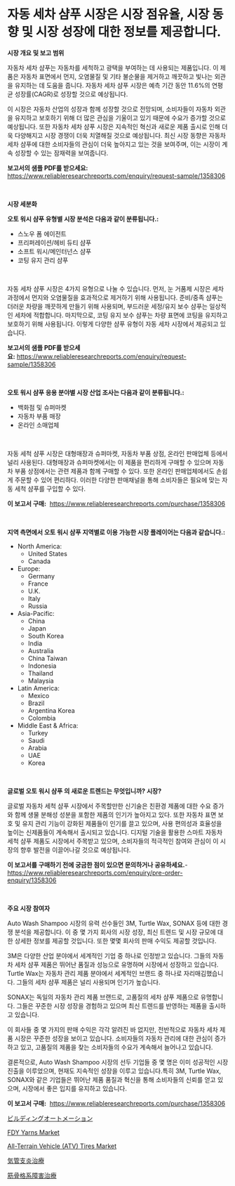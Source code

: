 <p><h1>자동 세차 샴푸 시장은 시장 점유율, 시장 동향 및 시장 성장에 대한 정보를 제공합니다.</h1></p><p><strong>시장 개요 및 보고 범위</strong></p>
<p><p>자동차 세차 샴푸는 자동차를 세척하고 광택을 부여하는 데 사용되는 제품입니다. 이 제품은 자동차 표면에서 먼지, 오염물질 및 기타 불순물을 제거하고 깨끗하고 빛나는 외관을 유지하는 데 도움을 줍니다. 자동차 세차 샴푸 시장은 예측 기간 동안 11.6%의 연평균 성장률(CAGR)로 성장할 것으로 예상됩니다. </p><p>이 시장은 자동차 산업의 성장과 함께 성장할 것으로 전망되며, 소비자들이 자동차 외관을 유지하고 보호하기 위해 더 많은 관심을 기울이고 있기 때문에 수요가 증가할 것으로 예상됩니다. 또한 자동차 세차 샴푸 시장은 지속적인 혁신과 새로운 제품 출시로 인해 더욱 다양해지고 시장 경쟁이 더욱 치열해질 것으로 예상됩니다. 최신 시장 동향은 자동차 세차 샴푸에 대한 소비자들의 관심이 더욱 높아지고 있는 것을 보여주며, 이는 시장이 계속 성장할 수 있는 잠재력을 보여줍니다.</p></p>
<p><strong>보고서의 샘플 PDF를 받으세요:</strong> <a href="https://www.reliableresearchreports.com/enquiry/request-sample/1358306">https://www.reliableresearchreports.com/enquiry/request-sample/1358306</a></p>
<p>&nbsp;</p>
<p><strong>시장 세분화</strong></p>
<p><strong>오토 워시 샴푸 유형별 시장 분석은 다음과 같이 분류됩니다.:</strong></p>
<p><ul><li>스노우 폼 에이전트</li><li>프리퍼레이션/헤비 듀티 샴푸</li><li>소프트 워시/메인터넌스 샴푸</li><li>코팅 유지 관리 샴푸</li></ul></p>
<p>&nbsp;</p>
<p><p>자동 세차 샴푸 시장은 4가지 유형으로 나눌 수 있습니다. 먼저, 눈 거품제 시장은 세차 과정에서 먼지와 오염물질을 효과적으로 제거하기 위해 사용됩니다. 준비/중족 샴푸는 더러운 차량을 깨끗하게 만들기 위해 사용되며, 부드러운 세정/유지 보수 샴푸는 일상적인 세차에 적합합니다. 마지막으로, 코팅 유지 보수 샴푸는 차량 표면에 코팅을 유지하고 보호하기 위해 사용됩니다. 이렇게 다양한 샴푸 유형이 자동 세차 시장에서 제공되고 있습니다.</p></p>
<p><strong>보고서의 샘플 PDF를 받으세요:</strong>&nbsp;<a href="https://www.reliableresearchreports.com/enquiry/request-sample/1358306">https://www.reliableresearchreports.com/enquiry/request-sample/1358306</a></p>
<p>&nbsp;</p>
<p><strong> 오토 워시 샴푸 응용 분야별 시장 산업 조사는 다음과 같이 분류됩니다.:</strong></p>
<p><ul><li>백화점 및 슈퍼마켓</li><li>자동차 부품 매장</li><li>온라인 소매업체</li></ul></p>
<p>&nbsp;</p>
<p><p>자동 세척 샴푸 시장은 대형매장과 슈퍼마켓, 자동차 부품 상점, 온라인 판매업체 등에서 널리 사용된다. 대형매장과 슈퍼마켓에서는 이 제품을 편리하게 구매할 수 있으며 자동차 부품 상점에서는 관련 제품과 함께 구매할 수 있다. 또한 온라인 판매업체에서도 손쉽게 주문할 수 있어 편리하다. 이러한 다양한 판매채널을 통해 소비자들은 필요에 맞는 자동 세척 샴푸를 구입할 수 있다.</p></p>
<p><strong>이 보고서 구매:</strong>&nbsp; <a href="https://www.reliableresearchreports.com/purchase/1358306">https://www.reliableresearchreports.com/purchase/1358306</a></p>
<p>&nbsp;</p>
<p><strong>지역 측면에서 오토 워시 샴푸 지역별로 이용 가능한 시장 플레이어는 다음과 같습니다.:</strong></p>
<p><ul>
    <li>
        North America:
        <ul>
            <li>United States</li>
            <li>Canada</li>
        </ul>
    </li>
    <li>
        Europe:
        <ul>
            <li>Germany</li>
            <li>France</li>
            <li>U.K.</li>
            <li>Italy</li>
            <li>Russia</li>
        </ul>
    </li>
    <li>
        Asia-Pacific:
        <ul>
            <li>China</li>
            <li>Japan</li>
            <li>South Korea</li>
            <li>India</li>
            <li>Australia</li>
            <li>China Taiwan</li>
            <li>Indonesia</li>
            <li>Thailand</li>
            <li>Malaysia</li>
        </ul>
    </li>
    <li>
        Latin America:
        <ul>
            <li>Mexico</li>
            <li>Brazil</li>
            <li>Argentina Korea</li>
            <li>Colombia</li>
        </ul>
    </li>
    <li>
        Middle East & Africa:
        <ul>
            <li>Turkey</li>
            <li>Saudi</li>
            <li>Arabia</li>
            <li>UAE</li>
            <li>Korea</li>
        </ul>
    </li>
    </ul></p>
<p>&nbsp;</p>
<p><strong>글로벌 오토 워시 샴푸 의 새로운 트렌드는 무엇입니까? 시장?</strong></p>
<p><p>글로벌 자동차 세척 샴푸 시장에서 주목할만한 신기술은 친환경 제품에 대한 수요 증가와 함께 생물 분해성 성분을 포함한 제품의 인기가 높아지고 있다. 또한 자동차 표면 보호 및 유지 관리 기능이 강화된 제품들이 인기를 끌고 있으며, 사용 편의성과 효율성을 높이는 신제품들이 계속해서 출시되고 있습니다. 디지털 기술을 활용한 스마트 자동차 세척 샴푸 제품도 시장에서 주목받고 있으며, 소비자들의 적극적인 참여와 관심이 이 시장의 향후 발전을 이끌어나갈 것으로 예상됩니다.</p></p>
<p><strong>이 보고서를 구매하기 전에 궁금한 점이 있으면 문의하거나 공유하세요.</strong>- <a href="https://www.reliableresearchreports.com/enquiry/pre-order-enquiry/1358306">https://www.reliableresearchreports.com/enquiry/pre-order-enquiry/1358306</a></p>
<p>&nbsp;</p>
<p><strong>주요 시장 참여자</strong></p>
<p><p>Auto Wash Shampoo 시장의 유력 선수들인 3M, Turtle Wax, SONAX 등에 대한 경쟁 분석을 제공합니다. 이 중 몇 가지 회사의 시장 성장, 최신 트렌드 및 시장 규모에 대한 상세한 정보를 제공할 것입니다. 또한 몇몇 회사의 판매 수익도 제공할 것입니다.</p><p>3M은 다양한 산업 분야에서 세계적인 기업 중 하나로 인정받고 있습니다. 그들의 자동차 세차 샴푸 제품은 뛰어난 품질과 성능으로 유명하며 시장에서 성장하고 있습니다. Turtle Wax는 자동차 관리 제품 분야에서 세계적인 브랜드 중 하나로 자리매김했습니다. 그들의 세차 샴푸 제품은 널리 사용되며 인기가 높습니다. </p><p>SONAX는 독일의 자동차 관리 제품 브랜드로, 고품질의 세차 샴푸 제품으로 유명합니다. 그들은 꾸준한 시장 성장을 경험하고 있으며 최신 트렌드를 반영하는 제품을 출시하고 있습니다.</p><p>이 회사들 중 몇 가지의 판매 수익은 각각 알려진 바 없지만, 전반적으로 자동차 세차 제품 시장은 꾸준한 성장을 보이고 있습니다. 소비자들의 자동차 관리에 대한 관심이 증가하고 있고, 고품질의 제품을 찾는 소비자들의 수요가 계속해서 늘어나고 있습니다.</p><p>결론적으로, Auto Wash Shampoo 시장의 선두 기업들 중 몇 명은 이미 성공적인 시장 진출을 이루었으며, 현재도 지속적인 성장을 이루고 있습니다.특히 3M, Turtle Wax, SONAX와 같은 기업들은 뛰어난 제품 품질과 혁신을 통해 소비자들의 신뢰를 얻고 있으며, 시장에서 좋은 입지를 유지하고 있습니다.</p></p>
<p><strong>이 보고서 구매:</strong>&nbsp;&nbsp;<a href="https://www.reliableresearchreports.com/purchase/1358306">https://www.reliableresearchreports.com/purchase/1358306</a></p>
<p><p><a href="https://medium.com/@logaolloway76845/%E3%83%93%E3%83%AB%E8%87%AA%E5%8B%95%E5%8C%96%E5%B8%82%E5%A0%B4%E3%81%AE%E5%A0%B1%E5%91%8A%E6%9B%B8%E3%81%AF-%E3%81%93%E3%81%AE%E5%B8%82%E5%A0%B4%E3%81%AE%E6%9C%80%E6%96%B0%E3%81%AE%E3%83%88%E3%83%AC%E3%83%B3%E3%83%89%E3%82%84%E6%88%90%E9%95%B7%E3%81%AE%E6%A9%9F%E4%BC%9A%E3%82%92%E6%98%8E%E3%82%89%E3%81%8B%E3%81%AB%E3%81%97%E3%81%A6%E3%81%84%E3%81%BE%E3%81%99-434b92aa8632">ビルディングオートメーション</a></p><p><a href="https://github.com/jhcraigie/Market-Research-Report-List-2/blob/main/fdy-yarns-market.md">FDY Yarns Market</a></p><p><a href="https://issuu.com/reportprime-2/docs/all-terrain-vehicle-atv-tires-market-size-2030.ppt">All-Terrain Vehicle (ATV) Tires Market</a></p><p><a href="https://medium.com/@logaolloway76845/%E6%B0%97%E7%AE%A1%E6%94%AF%E7%82%8E%E6%B2%BB%E7%99%82%E5%B8%82%E5%A0%B4%E8%AA%BF%E6%9F%BB%E3%83%AC%E3%83%9D%E3%83%BC%E3%83%88-%E3%81%9D%E3%81%AE%E6%AD%B4%E5%8F%B2%E3%81%A82024%E5%B9%B4%E3%81%8B%E3%82%892031%E5%B9%B4%E3%81%BE%E3%81%A7%E3%81%AE%E4%BA%88%E6%B8%AC-e59c014f8b68">気管支炎治療</a></p><p><a href="https://github.com/adcxff01450218/Market-Research-Report-List-1/blob/main/6402066193347.md">筋骨格系障害治療</a></p></p>
